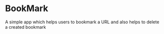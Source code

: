 # BookMark
A simple app which helps users to bookmark a URL and also helps to delete a created bookmark
